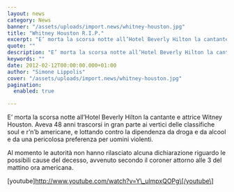 ```yaml
---
layout: news
category: News
banner: "/assets/uploads/import.news/whitney-houston.jpg"
title: "Whitney Houston R.I.P."
excerpt: "E’ morta la scorsa notte all’Hotel Beverly Hilton la cantante e attrice Witney Houston. Aveva 48 anni trascorsi in gran parte ai vertici delle classifiche soul e r’n’b americane, e lottando contro la dipendenza da droga e da alcool e da una pericolosa preferenza per uomini violenti. Al momento le autorità non hanno rilasciato alcuna [&hellip"
quote: ""
description: "E’ morta la scorsa notte all’Hotel Beverly Hilton la cantante e attrice Witney Houston. Aveva 48 anni trascorsi in gran parte ai vertici delle classifiche soul e r’n’b americane, e lottando contro la dipendenza da droga e da alcool e da una pericolosa preferenza per uomini violenti. Al momento le autorità non hanno rilasciato alcuna [&hellip"
keywords: ""
date: 2012-02-12T00:00:00.000+01:00
author: "Simone Lippolis"
cover: "/assets/uploads/import.news/whitney-houston.jpg"
pagination:
  enabled: true

---
```


E’ morta la scorsa notte all’Hotel Beverly Hilton la cantante e attrice Witney Houston. Aveva 48 anni trascorsi in gran parte ai vertici delle classifiche soul e r’n’b americane, e lottando contro la dipendenza da droga e da alcool e da una pericolosa preferenza per uomini violenti.

Al momento le autorità non hanno rilasciato alcuna dichiarazione riguardo le possibili cause del decesso, avvenuto secondo il coroner attorno alle 3 del mattino ora americana.

\[youtube\]http://www.youtube.com/watch?v=Y\_ulmpxQOPg\[/youtube\]